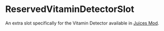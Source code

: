 # ReservedVitaminDetectorSlot

An extra slot specifically for the Vitamin Detector available in [Juices Mod](https://thunderstore.io/c/lethal-company/p/Shlygly/Juices_Mod/).